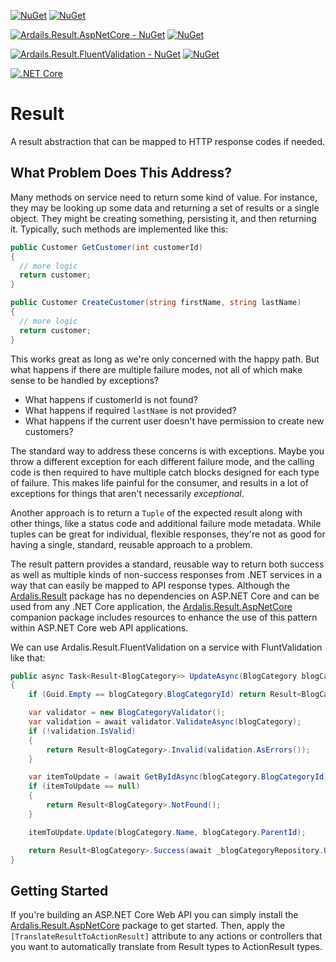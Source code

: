 [![NuGet](https://img.shields.io/nuget/v/Ardalis.Result.svg?label=Ardalis.Result%20-%20nuget)](https://www.nuget.org/packages/Ardalis.Result) [![NuGet](https://img.shields.io/nuget/dt/Ardalis.Result.svg)](https://www.nuget.org/packages/Ardalis.Result)

[![Ardails.Result.AspNetCore - NuGet](https://img.shields.io/nuget/v/Ardalis.Result.AspNetCore.svg?label=Ardalis.Result.AspNetCore%20-%20nuget)](https://www.nuget.org/packages/Ardalis.Result.AspNetCore) [![NuGet](https://img.shields.io/nuget/dt/Ardalis.Result.AspNetCore.svg)](https://www.nuget.org/packages/Ardalis.Result.AspNetCore)

[![Ardails.Result.FluentValidation - NuGet](https://img.shields.io/nuget/v/Ardalis.Result.FluentValidation.svg?label=Ardalis.Result.FluentValidation%20-%20nuget)](https://www.nuget.org/packages/Ardalis.Result.FluentValidation) [![NuGet](https://img.shields.io/nuget/dt/Ardalis.Result.FluentValidation.svg)](https://www.nuget.org/packages/Ardalis.Result.FluentValidation)

[![.NET Core](https://github.com/ardalis/Result/workflows/.NET%20Core/badge.svg)](https://github.com/ardalis/Result/actions?query=workflow%3A%22.NET+Core%22)

# Result

A result abstraction that can be mapped to HTTP response codes if needed.

## What Problem Does This Address?

Many methods on service need to return some kind of value. For instance, they may be looking up some data and returning a set of results or a single object. They might be creating something, persisting it, and then returning it. Typically, such methods are implemented like this:

```csharp
public Customer GetCustomer(int customerId)
{
  // more logic
  return customer;
}

public Customer CreateCustomer(string firstName, string lastName)
{
  // more logic
  return customer;
}
```

This works great as long as we're only concerned with the happy path. But what happens if there are multiple failure modes, not all of which make sense to be handled by exceptions?

- What happens if customerId is not found?
- What happens if required `lastName` is not provided?
- What happens if the current user doesn't have permission to create new customers?

The standard way to address these concerns is with exceptions. Maybe you throw a different exception for each different failure mode, and the calling code is then required to have multiple catch blocks designed for each type of failure. This makes life painful for the consumer, and results in a lot of exceptions for things that aren't necessarily *exceptional*.

Another approach is to return a `Tuple` of the expected result along with other things, like a status code and additional failure mode metadata. While tuples can be great for individual, flexible responses, they're not as good for having a single, standard, reusable approach to a problem.

The result pattern provides a standard, reusable way to return both success as well as multiple kinds of non-success responses from .NET services in a way that can easily be mapped to API response types. Although the [Ardalis.Result](https://www.nuget.org/packages/Ardalis.Result/) package has no dependencies on ASP.NET Core and can be used from any .NET Core application, the [Ardalis.Result.AspNetCore](https://www.nuget.org/packages/Ardalis.Result.AspNetCore/) companion package includes resources to enhance the use of this pattern within ASP.NET Core web API applications.

We can use Ardalis.Result.FluentValidation on a service with FluntValidation like that:

```csharp
public async Task<Result<BlogCategory>> UpdateAsync(BlogCategory blogCategory)
{
    if (Guid.Empty == blogCategory.BlogCategoryId) return Result<BlogCategory>.NotFound();

    var validator = new BlogCategoryValidator();
    var validation = await validator.ValidateAsync(blogCategory);
    if (!validation.IsValid)
    {
        return Result<BlogCategory>.Invalid(validation.AsErrors());
    }

    var itemToUpdate = (await GetByIdAsync(blogCategory.BlogCategoryId)).Value;
    if (itemToUpdate == null)
    {
        return Result<BlogCategory>.NotFound();
    }

    itemToUpdate.Update(blogCategory.Name, blogCategory.ParentId);

    return Result<BlogCategory>.Success(await _blogCategoryRepository.UpdateAsync(itemToUpdate));
}
```


## Getting Started

If you're building an ASP.NET Core Web API you can simply install the [Ardalis.Result.AspNetCore](https://www.nuget.org/packages/Ardalis.Result.AspNetCore/) package to get started. Then, apply the `[TranslateResultToActionResult]` attribute to any actions or controllers that you want to automatically translate from Result types to ActionResult types.

